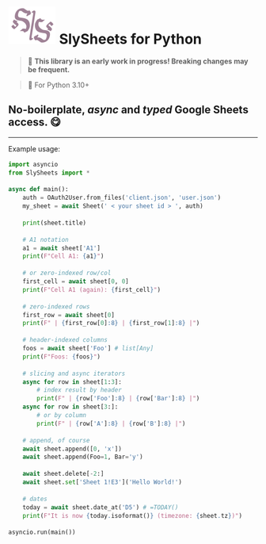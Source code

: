 # ![sly logo](https://raw.githubusercontent.com/dunkyl/SlyMeta/main/sly%20logo.svg) SlySheets for Python

> 🚧 **This library is an early work in progress! Breaking changes may be frequent.**

> 🐍 For Python 3.10+

## No-boilerplate, _async_ and _typed_ Google Sheets access. 😋

---

Example usage:

```py
import asyncio
from SlySheets import *

async def main():
    auth = OAuth2User.from_files('client.json', 'user.json')
    my_sheet = await Sheet(' < your sheet id > ', auth)

    print(sheet.title)

    # A1 notation
    a1 = await sheet['A1']
    print(F"Cell A1: {a1}")

    # or zero-indexed row/col
    first_cell = await sheet[0, 0]
    print(F"Cell A1 (again): {first_cell}")

    # zero-indexed rows
    first_row = await sheet[0]
    print(F" | {first_row[0]:8} | {first_row[1]:8} |")

    # header-indexed columns
    foos = await sheet['Foo'] # list[Any]
    print(F"Foos: {foos}")

    # slicing and async iterators
    async for row in sheet[1:3]:
        # index result by header
        print(F" | {row['Foo']:8} | {row['Bar']:8} |")
    async for row in sheet[3:]:
        # or by column
        print(F" | {row['A']:8} | {row['B']:8} |")

    # append, of course
    await sheet.append([0, 'x'])
    await sheet.append(Foo=1, Bar='y')
    
    await sheet.delete[-2:]
    await sheet.set['Sheet 1!E3']('Hello World!')

    # dates
    today = await sheet.date_at('D5') # =TODAY()
    print(F"It is now {today.isoformat()} (timezone: {sheet.tz})")

asyncio.run(main())
```
